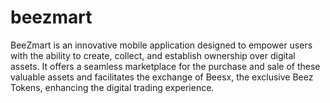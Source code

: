 # beezmart

BeeZmart is an innovative mobile application designed to empower users with the ability to create, collect, and establish ownership over digital assets. It offers a seamless marketplace for the purchase and sale of these valuable assets and facilitates the exchange of Beesx, the exclusive Beez Tokens, enhancing the digital trading experience.

